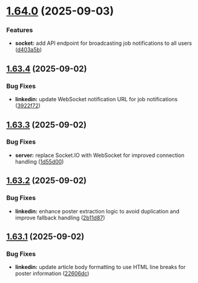 # [1.64.0](https://github.com/ghorbani-mohammad/Django-Social-Networks-Crawler/compare/v1.63.4...v1.64.0) (2025-09-03)


### Features

* **socket:** add API endpoint for broadcasting job notifications to all users ([d403a5b](https://github.com/ghorbani-mohammad/Django-Social-Networks-Crawler/commit/d403a5bd033935ca5b262414c7fd7993db26cd05))



## [1.63.4](https://github.com/ghorbani-mohammad/Django-Social-Networks-Crawler/compare/v1.63.3...v1.63.4) (2025-09-02)


### Bug Fixes

* **linkedin:** update WebSocket notification URL for job notifications ([3922f72](https://github.com/ghorbani-mohammad/Django-Social-Networks-Crawler/commit/3922f72d7daad035d3f9558d6c76af867ba2f739))



## [1.63.3](https://github.com/ghorbani-mohammad/Django-Social-Networks-Crawler/compare/v1.63.2...v1.63.3) (2025-09-02)


### Bug Fixes

* **server:** replace Socket.IO with WebSocket for improved connection handling ([1d55d00](https://github.com/ghorbani-mohammad/Django-Social-Networks-Crawler/commit/1d55d00a30805f32027a6c06d603f5be05012e2b))



## [1.63.2](https://github.com/ghorbani-mohammad/Django-Social-Networks-Crawler/compare/v1.63.1...v1.63.2) (2025-09-02)


### Bug Fixes

* **linkedin:** enhance poster extraction logic to avoid duplication and improve fallback handling ([2b11d87](https://github.com/ghorbani-mohammad/Django-Social-Networks-Crawler/commit/2b11d87d36c1dabf276091c96f64e9cc1509c0e7))



## [1.63.1](https://github.com/ghorbani-mohammad/Django-Social-Networks-Crawler/compare/v1.63.0...v1.63.1) (2025-09-02)


### Bug Fixes

* **linkedin:** update article body formatting to use HTML line breaks for poster information ([22606dc](https://github.com/ghorbani-mohammad/Django-Social-Networks-Crawler/commit/22606dc6bf38077465926520c65691ca3cd7dbf6))



